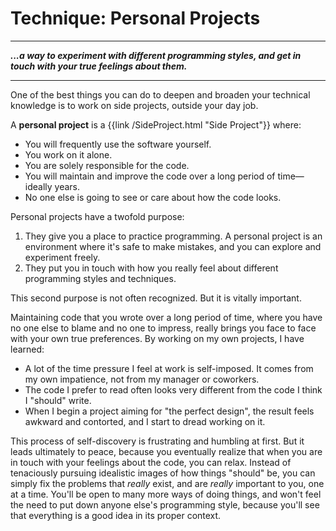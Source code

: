 # Technique: Personal Projects

---

***...a way to experiment with different programming styles, and get in touch with your true feelings about them.***

---

One of the best things you can do to deepen and broaden your technical knowledge is to work on side projects, outside your day job.

A **personal project** is a {{link /SideProject.html "Side Project"}} where:

- You will frequently use the software yourself.
- You work on it alone.
- You are solely responsible for the code.
- You will maintain and improve the code over a long period of time—ideally years.
- No one else is going to see or care about how the code looks.

Personal projects have a twofold purpose: 

1. They give you a place to practice programming. A personal project is an environment where it's safe to make mistakes, and you can explore and experiment freely.
2. They put you in touch with how you really feel about different programming styles and techniques.

This second purpose is not often recognized. But it is vitally important.

Maintaining code that you wrote over a long period of time, where you have no one else to blame and no one to impress, really brings you face to face with your own true preferences. By working on my own projects, I have learned:

- A lot of the time pressure I feel at work is self-imposed. It comes from my own impatience, not from my manager or coworkers.
- The code I prefer to read often looks very different from the code I think I "should" write.
- When I begin a project aiming for "the perfect design", the result feels awkward and contorted, and I start to dread working on it.

This process of self-discovery is frustrating and humbling at first. But it leads ultimately to peace, because you eventually realize that when you are in touch with your feelings about the code, you can relax. Instead of tenaciously pursuing idealistic images of how things "should" be,
you can simply fix the problems that _really_ exist, and are _really_ important to you, one at a time. You'll be open to many more ways of doing things, and won't feel the need to put down anyone else's programming style,
because you'll see that everything is a good idea in its proper context.
